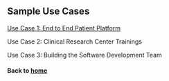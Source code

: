 ## Sample Use Cases

[Use Case 1: End to End Patient Platform](/pages/use_cases/use_case_1.md)

Use Case 2: Clinical Research Center Trainings

Use Case 3: Building the Software Development Team

#### Back to [home](https://galterdatalab.github.io/CTS-Personas/)
